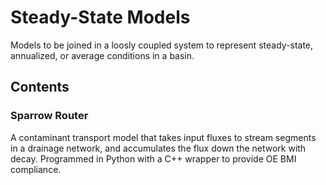 # Steady-State Models 

Models to be joined in a loosly coupled system to represent steady-state, annualized, or average conditions in a basin.

## Contents
### Sparrow Router
A contaminant transport model that takes input fluxes to stream segments in a drainage network, and accumulates the flux down the network with decay.
Programmed in Python with a C++ wrapper to provide OE BMI compliance.
